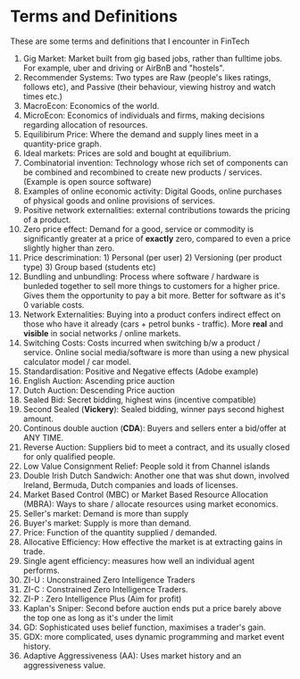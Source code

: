 # Terms and Definitions

These are some terms and definitions that I encounter in FinTech

1. Gig Market: Market built from gig based jobs, rather than fulltime jobs. For example, uber and driving or AirBnB and "hostels".
2. Recommender Systems: Two types are Raw (people's likes ratings, follows etc), and Passive (their behaviour, viewing histroy and watch times etc.)
3. MacroEcon: Economics of the world.
4. MicroEcon: Economics of individuals and firms, making decisions regarding allocation of resources.
5. Equilibirum Price: Where the demand and supply lines meet in a quantity-price graph.
6. Ideal markets: Prices are sold and bought at equilibrium.
7. Combinatorial invention: Technology whose rich set of components can be combined and recombined to create new products / services. (Example is open source software)
8. Examples of online economic activity: Digital Goods, online purchases of physical goods and online provisions of services.
9. Positive network externalities: external contributions towards the pricing of a product.
10. Zero price effect: Demand for a good, service or commodity is significantly greater at a price of **exactly** zero, compared to even a price slightly higher than zero.
11. Price descrimination: 1) Personal (per user) 2) Versioning (per product type) 3) Group based (students etc)
12. Bundling and unbundling: Process where software / hardware is bunleded together to sell more things to customers for a higher price. Gives them the opportunity to pay a bit more. Better for software as it's 0 variable costs.
13. Network Externalities: Buying into a product confers indirect effect on those who have it already (cars + petrol bunks - traffic). More **real** and **visible** in social networks / online markets.
14. Switching Costs: Costs incurred when switching b/w a product / service. Online social media/software  is more than using a new physical calculator model / car model.
15. Standardisation: Positive and Negative effects (Adobe example)
16. English Auction: Ascending price auction
17. Dutch Auction: Descending Price auction
18. Sealed Bid: Secret bidding, highest wins (incentive compatible)
19. Second Sealed (**Vickery**): Sealed bidding, winner pays second highest amount.
20. Continous double auction (**CDA**): Buyers and sellers enter a bid/offer at ANY TIME.
21. Reverse Auction: Suppliers bid to meet a contract, and its usually closed for only qualified people.
22. Low Value Consignment Relief: People sold it from Channel islands
23. Double Irish Dutch Sandwich: Another one that was shut down, involved Ireland, Bermuda, Dutch companies and loads of licenses.
24. Market Based Control (MBC) or Market Based Resource Allocation (MBRA): Ways to share / allocate resources using market economics.
25. Seller's market: Demand is more than supply
26. Buyer's market: Supply is more than demand.
27. Price: Function of the quantity supplied / demanded.
28. Allocative Efficiency: How effective the market is at extracting gains in trade.
29. Single agent efficiency: measures how well an individual agent performs.
30. ZI-U : Unconstrained Zero Intelligence Traders
31. ZI-C : Constrained Zero Intelligence Traders.
32. ZI-P : Zero Intelligence Plus (Aim for profit)
33. Kaplan's Sniper: Second before auction ends put a price barely above the top one as long as it's under the limit
34. GD: Sophisticated uses belief function, maximises a trader's gain.
35. GDX: more complicated, uses dynamic programming and market event history.
36. Adaptive Aggressiveness (AA): Uses market history and an aggressiveness value.
